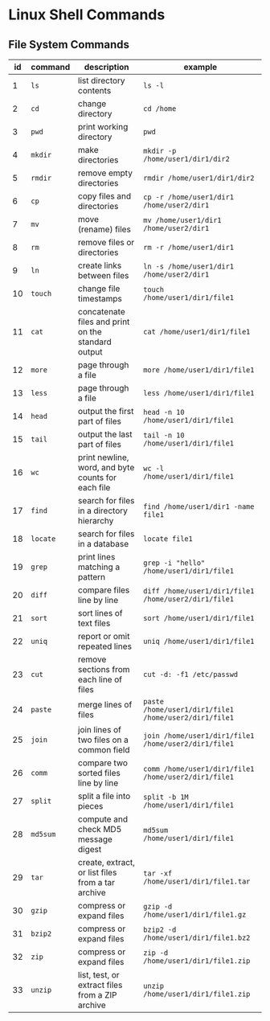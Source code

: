# Linux Shell Commands

## File System Commands

| id | command | description | example |
| --- | --- | --- | --- |
| 1 | `ls` | list directory contents | `ls -l` |
| 2 | `cd` | change directory | `cd /home` |
| 3 | `pwd` | print working directory | `pwd` |
| 4 | `mkdir` | make directories | `mkdir -p /home/user1/dir1/dir2` |
| 5 | `rmdir` | remove empty directories | `rmdir /home/user1/dir1/dir2` |
| 6 | `cp` | copy files and directories | `cp -r /home/user1/dir1 /home/user2/dir1` |
| 7 | `mv` | move (rename) files | `mv /home/user1/dir1 /home/user2/dir1` |
| 8 | `rm` | remove files or directories | `rm -r /home/user1/dir1` |
| 9 | `ln` | create links between files | `ln -s /home/user1/dir1 /home/user2/dir1` |
| 10 | `touch` | change file timestamps | `touch /home/user1/dir1/file1` |
| 11 | `cat` | concatenate files and print on the standard output | `cat /home/user1/dir1/file1` |
| 12 | `more` | page through a file | `more /home/user1/dir1/file1` |
| 13 | `less` | page through a file | `less /home/user1/dir1/file1` |
| 14 | `head` | output the first part of files | `head -n 10 /home/user1/dir1/file1` |
| 15 | `tail` | output the last part of files | `tail -n 10 /home/user1/dir1/file1` |
| 16 | `wc` | print newline, word, and byte counts for each file | `wc -l /home/user1/dir1/file1` |
| 17 | `find` | search for files in a directory hierarchy | `find /home/user1/dir1 -name file1` |
| 18 | `locate` | search for files in a database | `locate file1` |
| 19 | `grep` | print lines matching a pattern | `grep -i "hello" /home/user1/dir1/file1` |
| 20 | `diff` | compare files line by line | `diff /home/user1/dir1/file1 /home/user2/dir1/file1` |
| 21 | `sort` | sort lines of text files | `sort /home/user1/dir1/file1` |
| 22 | `uniq` | report or omit repeated lines | `uniq /home/user1/dir1/file1` |
| 23 | `cut` | remove sections from each line of files | `cut -d: -f1 /etc/passwd` |
| 24 | `paste` | merge lines of files | `paste /home/user1/dir1/file1 /home/user2/dir1/file1` |
| 25 | `join` | join lines of two files on a common field | `join /home/user1/dir1/file1 /home/user2/dir1/file1` |
| 26 | `comm` | compare two sorted files line by line | `comm /home/user1/dir1/file1 /home/user2/dir1/file1` |
| 27 | `split` | split a file into pieces | `split -b 1M /home/user1/dir1/file1` |
| 28 | `md5sum` | compute and check MD5 message digest | `md5sum /home/user1/dir1/file1` |
| 29 | `tar` | create, extract, or list files from a tar archive | `tar -xf /home/user1/dir1/file1.tar` |
| 30 | `gzip` | compress or expand files | `gzip -d /home/user1/dir1/file1.gz` |
| 31 | `bzip2` | compress or expand files | `bzip2 -d /home/user1/dir1/file1.bz2` |
| 32 | `zip` | compress or expand files | `zip -d /home/user1/dir1/file1.zip` |
| 33 | `unzip` | list, test, or extract files from a ZIP archive | `unzip /home/user1/dir1/file1.zip` |



